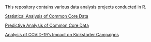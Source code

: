 This repository contains various data analysis projects conducted in R. 

[Statistical Analysis of Common Core Data](https://rpubs.com/coreqan/common-core)

[Predictive Analysis of Common Core Data](https://rpubs.com/coreqan/common-core-2)

[Analysis of COVID-19’s Impact on Kickstarter Campaigns](https://rpubs.com/coreqan/covid-kickstarter)
